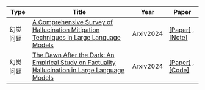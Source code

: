 |Type| Title| Year |Paper|
|------- |------- | ----- | ------ |
|幻觉问题|[A Comprehensive Survey of Hallucination Mitigation Techniques in Large Language Models](https://arxiv.org/pdf/2401.01313.pdf)|Arxiv2024|[[Paper]](https://arxiv.org/pdf/2401.01313.pdf) ,[[Note]](https://mp.weixin.qq.com/s/pxJVe7lPrYV7WXktV0omIw)|
|幻觉问题|[The Dawn After the Dark: An Empirical Study on Factuality Hallucination in Large Language Models](https://arxiv.org/abs/2401.03205)|Arxiv2024|[[Paper]](https://arxiv.org/abs/2401.03205) ,[[Code]](https://github.com/RUCAIBox/HaluEval-2.0)|
